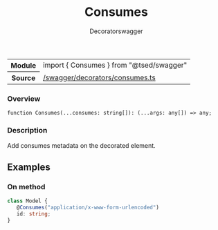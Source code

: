 
<header class="symbol-info-header"><h1 id="consumes">Consumes</h1><label class="symbol-info-type-label decorator">Decorator</label><label class="api-type-label swagger" title="swagger">swagger</label></header>
<!-- summary -->
<section class="symbol-info"><table class="is-full-width"><tbody><tr><th>Module</th><td><div class="lang-typescript"><span class="token keyword">import</span> { Consumes }&nbsp;<span class="token keyword">from</span>&nbsp;<span class="token string">"@tsed/swagger"</span></div></td></tr><tr><th>Source</th><td><a href="https://github.com/Romakita/ts-express-decorators/blob/v4.23.2/src//swagger/decorators/consumes.ts#L0-L0">/swagger/decorators/consumes.ts</a></td></tr></tbody></table></section>
<!-- overview -->


### Overview


<pre><code class="typescript-lang ">function <span class="token function">Consumes</span><span class="token punctuation">(</span>...consumes<span class="token punctuation">:</span> <span class="token keyword">string</span><span class="token punctuation">[</span><span class="token punctuation">]</span><span class="token punctuation">)</span><span class="token punctuation">:</span> <span class="token punctuation">(</span>...args<span class="token punctuation">:</span> <span class="token keyword">any</span><span class="token punctuation">[</span><span class="token punctuation">]</span><span class="token punctuation">)</span> => <span class="token keyword">any</span><span class="token punctuation">;</span></code></pre>


<!-- Parameters -->

<!-- Description -->


### Description

Add consumes metadata on the decorated element.

## Examples
### On method

```typescript
class Model {
   @Consumes("application/x-www-form-urlencoded")
   id: string;
}
```

<!-- Members -->

